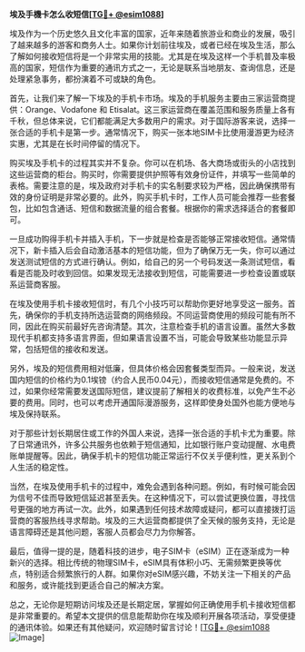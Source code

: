 **埃及手機卡怎么收短信[[TG💪+ @esim1088](https://t.me/s/esim1088)]**

埃及作为一个历史悠久且文化丰富的国家，近年来随着旅游业和商业的发展，吸引了越来越多的游客和商务人士。如果你计划前往埃及，或者已经在埃及生活，那么了解如何接收短信将是一个非常实用的技能。尤其是在埃及这样一个手机普及率极高的国家，短信作为重要的通讯方式之一，无论是联系当地朋友、查询信息，还是处理紧急事务，都扮演着不可或缺的角色。

首先，让我们来了解一下埃及的手机卡市场。埃及的手机服务主要由三家运营商提供：Orange、Vodafone 和 Etisalat。这三家运营商在覆盖范围和服务质量上各有千秋，但总体来说，它们都能满足大多数用户的需求。对于国际游客来说，选择一张合适的手机卡是第一步。通常情况下，购买一张本地SIM卡比使用漫游更为经济实惠，尤其是在长时间停留的情况下。

购买埃及手机卡的过程其实并不复杂。你可以在机场、各大商场或街头的小店找到这些运营商的柜台。购买时，你需要提供护照等有效身份证件，并填写一些简单的表格。需要注意的是，埃及政府对手机卡的实名制要求较为严格，因此确保携带有效的身份证明是非常必要的。此外，购买手机卡时，工作人员可能会推荐一些套餐包，比如包含通话、短信和数据流量的组合套餐。根据你的需求选择适合的套餐即可。

一旦成功购得手机卡并插入手机，下一步就是检查是否能够正常接收短信。通常情况下，新卡插入后会自动激活基本的短信功能，但为了确保万无一失，你可以通过发送测试短信的方式进行确认。例如，给自己的另一个号码发送一条测试短信，看看是否能及时收到回信。如果发现无法接收到短信，可能需要进一步检查设置或联系运营商客服。

在埃及使用手机卡接收短信时，有几个小技巧可以帮助你更好地享受这一服务。首先，确保你的手机支持所选运营商的网络频段。不同运营商使用的频段可能有所不同，因此在购买前最好先咨询清楚。其次，注意检查手机的语言设置。虽然大多数现代手机都支持多语言界面，但如果语言设置不当，可能会导致某些功能显示异常，包括短信的接收和发送。

另外，埃及的短信费用相对低廉，但具体价格会因套餐类型而异。一般来说，发送国内短信的价格约为0.1埃镑（约合人民币0.04元），而接收短信通常是免费的。不过，如果你经常需要发送国际短信，建议提前了解相关的收费标准，以免产生不必要的费用。同时，也可以考虑开通国际漫游服务，这样即使身处国外也能方便地与埃及保持联系。

对于那些计划长期居住或工作的外国人来说，选择一张合适的手机卡尤为重要。除了日常通讯外，许多公共服务也依赖于短信通知，比如银行账户变动提醒、水电费账单提醒等。因此，确保手机卡的短信功能正常运行不仅关乎便利性，更关系到个人生活的稳定性。

当然，在埃及使用手机卡的过程中，难免会遇到各种问题。例如，有时候可能会因为信号不佳而导致短信延迟甚至丢失。在这种情况下，可以尝试更换位置，寻找信号更强的地方再试一次。此外，如果遇到任何技术故障或疑问，都可以直接拨打运营商的客服热线寻求帮助。埃及的三大运营商都提供了全天候的服务支持，无论是语言障碍还是其他问题，客服人员都会尽力为你解答。

最后，值得一提的是，随着科技的进步，电子SIM卡（eSIM）正在逐渐成为一种新兴的选择。相比传统的物理SIM卡，eSIM具有体积小巧、无需频繁更换等优点，特别适合频繁旅行的人群。如果你对eSIM感兴趣，不妨关注一下相关的产品和服务，或许能找到更适合自己的解决方案。

总之，无论你是短期访问埃及还是长期定居，掌握如何正确使用手机卡接收短信都是非常重要的。希望本文提供的信息能帮助你在埃及顺利开展各项活动，享受便捷的通讯体验。如果还有其他疑问，欢迎随时留言讨论！[[TG💪+ @esim1088](https://t.me/s/esim1088) ![Image](https://i.postimg.cc/4NQfJmqS/Snipaste-2025-05-13-00-14-12.png)]